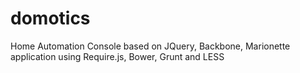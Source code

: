 # domotics
Home Automation Console based on JQuery, Backbone, Marionette application using Require.js, Bower, Grunt and LESS
